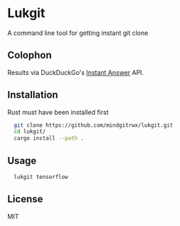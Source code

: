 # Lukgit

A command line tool for getting instant git clone

## Colophon

Results via DuckDuckGo's [Instant Answer] API.

[Instant Answer]: https://duckduckgo.com/api

## Installation

Rust must have been installed first

```sh
  git clone https://github.com/mindgitrwx/lukgit.git
  cd lukgit/
  cargo install --path .
```

## Usage
```sh
  lukgit tensorflow
```


## License

MIT
